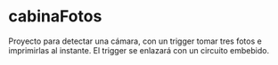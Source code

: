 # cabinaFotos
Proyecto para detectar una cámara, con un trigger tomar tres fotos e imprimirlas al instante. El trigger se enlazará con un circuito embebido.

